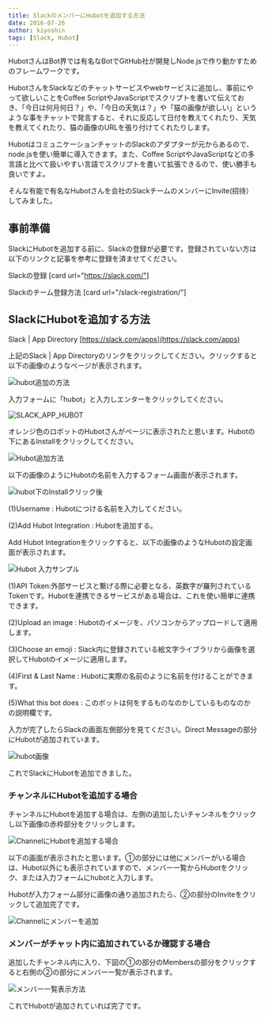 ```yaml
---
title: SlackのメンバーにHubotを追加する方法
date: 2016-07-26
author: kiyoshin
tags: [Slack, Hubot]
---
```


HubotさんはBot界では有名なBotでGitHub社が開発しNode.jsで作り動かすためのフレームワークです。

HubotさんをSlackなどのチャットサービスやwebサービスに追加し、事前にやって欲しいことをCoffee ScriptやJavaScriptでスクリプトを書いて伝えておき、「今日は何月何日？」や、「今日の天気は？」や「猫の画像が欲しい」というような事をチャットで発言すると、それに反応して日付を教えてくれたり、天気を教えてくれたり、猫の画像のURLを張り付けてくれたりします。

HubotはコミュニケーションチャットのSlackのアダプターが元からあるので、node.jsを使い簡単に導入できます。また、Coffee ScriptやJavaScriptなどの多言語と比べて扱いやすい言語でスクリプトを書いて拡張できるので、使い勝手も良いですよ。

そんな有能で有名なHubotさんを会社のSlackチームのメンバーにInvite(招待）してみました。

## 事前準備
SlackにHubotを追加する前に、Slackの登録が必要です。登録されていない方は以下のリンクと記事を参考に登録を済ませてください。

Slackの登録
[card url="https://slack.com/"]

Slackのチーム登録方法
[card url="/slack-registration/"]

## SlackにHubotを追加する方法
Slack | App Directory
[https://slack.com/apps](https://slack.com/apps)

上記のSlack | App Directoryのリンクをクリックしてください。クリックすると以下の画像のようなページが表示されます。

![hubot追加の方法](images/add-slack-to-hubot-1.png)

入力フォームに「hubot」と入力しエンターをクリックしてください。

![SLACK_APP_HUBOT](images/add-slack-to-hubot-2.png)

オレンジ色のロボットのHubotさんがページに表示されたと思います。Hubotの下にあるInstallをクリックしてください。

![Hubot追加方法](images/add-slack-to-hubot-3.png)

以下の画像のようにHubotの名前を入力するフォーム画面が表示されます。

![hubot下のInstallクリック後](images/add-slack-to-hubot-4.png)

(1)Username : Hubotにつける名前を入力してください。

(2)Add Hubot Integration : Hubotを追加する。

Add Hubot Integrationをクリックすると、以下の画像のようなHubotの設定画面が表示されます。

![Hubot 入力サンプル](images/add-slack-to-hubot-5.png)

(1)API Token:外部サービスと繋げる際に必要となる、英数字が羅列されているTokenです。Hubotを連携できるサービスがある場合は、これを使い簡単に連携できます。

(2)Upload an image : Hubotのイメージを、パソコンからアップロードして適用します。

(3)Choose an emoji : Slack内に登録されている絵文字ライブラリから画像を選択してHubotのイメージに適用します。

(4)First & Last Name : Hubotに実際の名前のように名前を付けることができます。

(5)What this bot does : このボットは何をするものなのかしているものなのかの説明欄です。

入力が完了したらSlackの画面左側部分を見てください。Direct Messageの部分にHubotが追加されています。

![hubot画像](images/add-slack-to-hubot-6.png)

これでSlackにHubotを追加できました。

### チャンネルにHubotを追加する場合
チャンネルにHubotを追加する場合は、左側の追加したいチャンネルをクリックし以下画像の赤枠部分をクリックします。

![ChannelにHubotを追加する場合](images/add-slack-to-hubot-7.png)

以下の画面が表示されたと思います。①の部分には他にメンバーがいる場合は、Hubot以外にも表示されていますので、メンバー一覧からHubotをクリック、または入力フォームにhubotと入力します。

Hubotが入力フォーム部分に画像の通り追加されたら、②の部分のInviteをクリックして追加完了です。

![Channelにメンバーを追加](images/add-slack-to-hubot-8.png)

### メンバーがチャット内に追加されているか確認する場合
追加したチャンネル内に入り、下図の①の部分のMembersの部分をクリックすると右側の②の部分にメンバー一覧が表示されます。

![メンバー一覧表示方法](images/add-slack-to-hubot-9.png)

これでHubotが追加されていれば完了です。

